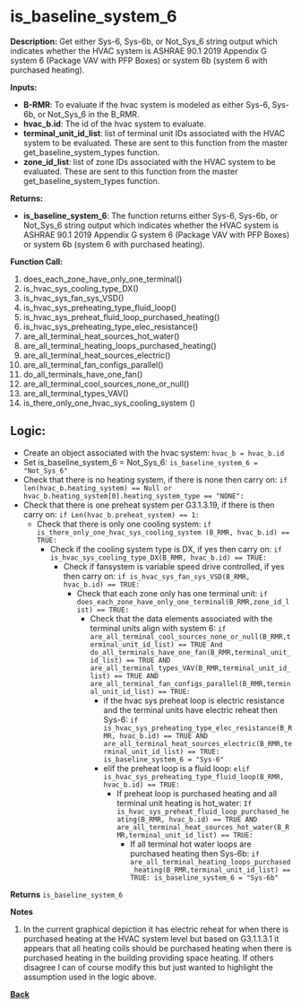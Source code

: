 # is_baseline_system_6  

**Description:** Get either Sys-6, Sys-6b, or Not_Sys_6 string output which indicates whether the HVAC system is ASHRAE 90.1 2019 Appendix G system 6 (Package VAV with PFP Boxes) or system 6b (system 6 with purchased heating).  

**Inputs:**  
- **B-RMR**: To evaluate if the hvac system is modeled as either Sys-6, Sys-6b, or Not_Sys_6 in the B_RMR.   
- **hvac_b.id**: The id of the hvac system to evaluate.  
- **terminal_unit_id_list**: list of terminal unit IDs associated with the HVAC system to be evaluated. These are sent to this function from the master get_baseline_system_types function.
- **zone_id_list**: list of zone IDs associated with the HVAC system to be evaluated. These are sent to this function from the master get_baseline_system_types function.

**Returns:**  
- **is_baseline_system_6**: The function returns either Sys-6, Sys-6b, or Not_Sys_6 string output which indicates whether the HVAC system is ASHRAE 90.1 2019 Appendix G system 6 (Package VAV with PFP Boxes) or system 6b (system 6 with purchased heating).   
 
**Function Call:** 
1. does_each_zone_have_only_one_terminal()     
3. is_hvac_sys_cooling_type_DX()
4. is_hvac_sys_fan_sys_VSD()  
5. is_hvac_sys_preheating_type_fluid_loop()
6. is_hvac_sys_preheat_fluid_loop_purchased_heating()  
7. is_hvac_sys_preheating_type_elec_resistance()
8. are_all_terminal_heat_sources_hot_water()  
9. are_all_terminal_heating_loops_purchased_heating()
10. are_all_terminal_heat_sources_electric()
11. are_all_terminal_fan_configs_parallel()
12. do_all_terminals_have_one_fan() 
13. are_all_terminal_cool_sources_none_or_null() 
14. are_all_terminal_types_VAV()  
15. is_there_only_one_hvac_sys_cooling_system ()  


## Logic:    
- Create an object associated with the hvac system: `hvac_b = hvac_b.id`  
- Set is_baseline_system_6 = Not_Sys_6: `is_baseline_system_6 = "Not_Sys_6"`    
- Check that there is no heating system, if there is none then carry on: `if len(hvac_b.heating_system) == Null or hvac_b.heating_system[0].heating_system_type == "NONE":` 
- Check that there is one preheat system per G3.1.3.19, if there is then carry on: `if Len(hvac_b.preheat_system) == 1:`   
    - Check that there is only one cooling system: `if is_there_only_one_hvac_sys_cooling_system (B_RMR, hvac_b.id) == TRUE:`  
        - Check if the cooling system type is DX, if yes then carry on: `if is_hvac_sys_cooling_type_DX(B_RMR, hvac_b.id) == TRUE:`  
            - Check if fansystem is variable speed drive controlled, if yes then carry on: `if is_hvac_sys_fan_sys_VSD(B_RMR, hvac_b.id) == TRUE:`  
                - Check that each zone only has one terminal unit: `if does_each_zone_have_only_one_terminal(B_RMR,zone_id_list) == TRUE:`     
                    - Check that the data elements associated with the terminal units align with system 6: `if are_all_terminal_cool_sources_none_or_null(B_RMR,terminal_unit_id_list) == TRUE And do_all_terminals_have_one_fan(B_RMR,terminal_unit_id_list) == TRUE AND are_all_terminal_types_VAV(B_RMR,terminal_unit_id_list) == TRUE AND are_all_terminal_fan_configs_parallel(B_RMR,terminal_unit_id_list) == TRUE:`        
                        - if the hvac sys preheat loop is electric resistance and the terminal units have electric reheat then Sys-6: `if is_hvac_sys_preheating_type_elec_resistance(B_RMR, hvac_b.id) == TRUE AND are_all_terminal_heat_sources_electric(B_RMR,terminal_unit_id_list) == TRUE: is_baseline_system_6 = "Sys-6"`
                        - elif the preheat loop is a fluid loop: `elif is_hvac_sys_preheating_type_fluid_loop(B_RMR, hvac_b.id) == TRUE:`  
                            - If preheat loop is purchased heating and all terminal unit heating is hot_water: `If is_hvac_sys_preheat_fluid_loop_purchased_heating(B_RMR, hvac_b.id) == TRUE AND are_all_terminal_heat_sources_hot_water(B_RMR,terminal_unit_id_list) == TRUE:`  
                                - If all terminal hot water loops are purchased heating then Sys-6b: `if are_all_terminal_heating_loops_purchased_heating(B_RMR,terminal_unit_id_list) == TRUE: is_baseline_system_6 = "Sys-6b"`   

**Returns** `is_baseline_system_6`  

**Notes**  
1. In the current graphical depiction it has electric reheat for when there is purchased heating at the HVAC system level but based on G3.1.1.3.1 it appears that all heating coils should be purchased heating when there is purchased heating in the building providing space heating.  If others disagree I can of course modify this but just wanted to highlight the assumption used in the logic above. 


**[Back](../_toc.md)**